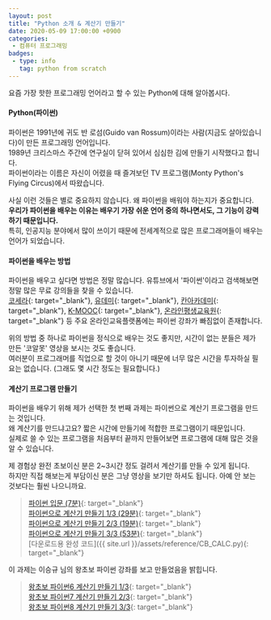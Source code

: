 ```yaml
---
layout: post
title: "Python 소개 & 계산기 만들기"
date: 2020-05-09 17:00:00 +0900
categories: 
 - 컴퓨터 프로그래밍
badges:
 - type: info
   tag: python from scratch
---
```


요즘 가장 핫한 프로그래밍 언어라고 할 수 있는 Python에 대해 알아봅시다.

<!--more-->

#### **Python(파이썬)**
파이썬은 1991년에 귀도 반 로섬(Guido van Rossum)이라는 사람(지금도 살아있습니다)이 만든 프로그래밍 언어입니다.  
1989년 크리스마스 주간에 연구실이 닫혀 있어서 심심한 김에 만들기 시작했다고 합니다.  
파이썬이라는 이름은 자신이 어렸을 때 즐겨보던 TV 프로그램(Monty Python's Flying Circus)에서 따왔습니다.  

사실 이런 것들은 별로 중요하지 않습니다. 왜 파이썬을 배워야 하는지가 중요합니다.  
**우리가 파이썬을 배우는 이유는 배우기 가장 쉬운 언어 중의 하나면서도, 그 기능이 강력하기 때문입니다.**  
특히, 인공지능 분야에서 많이 쓰이기 때문에 전세계적으로 많은 프로그래머들이 배우는 언어가 되었습니다.  

#### **파이썬을 배우는 방법**
파이썬을 배우고 싶다면 방법은 정말 많습니다.
유튜브에서 '파이썬'이라고 검색해보면 정말 많은 무료 강의들을 찾을 수 있습니다.  
[코세라](https://ko.coursera.org){: target="_blank"}, [유데미](https://udemy.com){: target="_blank"}, [칸아카데미](https://ko.khanacademy.org/){: target="_blank"}, [K-MOOC](https://kmooc.kr){: target="_blank"}, [온라인평생교육원](https://step.or.kr){: target="_blank"} 등 주요 온라인교육플랫폼에는 파이썬 강좌가 빠짐없이 존재합니다.

위의 방법 중 하나로 파이썬을 정식으로 배우는 것도 좋지만, 시간이 없는 분들은 제가 만든 '코알못' 영상을 보시는 것도 좋습니다.  
여러분이 프로그래머를 직업으로 할 것이 아니기 때문에 너무 많은 시간을 투자하실 필요는 없습니다. (그래도 몇 시간 정도는 필요합니다.)

#### **계산기 프로그램 만들기**
파이썬을 배우기 위해 제가 선택한 첫 번째 과제는 파이썬으로 계산기 프로그램을 만드는 것입니다.  
왜 계산기를 만드냐고요? 짧은 시간에 만들기에 적합한 프로그램이기 때문입니다.  
실제로 쓸 수 있는 프로그램을 처음부터 끝까지 만들어보면 프로그램에 대해 많은 것을 알 수 있습니다.  

제 경험상 완전 초보이신 분은 2~3시간 정도 걸려서 계산기를 만들 수 있게 됩니다.  
하지만 직접 해보는게 부담이신 분은 그냥 영상을 보기만 하셔도 됩니다. 아예 안 보는 것보다는 훨씬 나으니까요.  

> [파이썬 입문 (7분)](https://www.youtube.com/watch?v=bsooj2LkyZ8){: target="_blank"}  
> [파이썬으로 계산기 만들기 1/3 (29분)](https://www.youtube.com/watch?v=FSIhfIkFy28&t=22s){: target="_blank"}  
> [파이썬으로 계산기 만들기 2/3 (19분)](https://www.youtube.com/watch?v=zLytuhDT68s&t=4s){: target="_blank"}  
> [파이썬으로 계산기 만들기 3/3 (53분)](https://www.youtube.com/watch?v=gloJLtpDiDE&t=3s){: target="_blank"}  
> [다운로드용 완성 코드]({{ site.url }}/assets/reference/CB_CALC.py){: target="_blank"}

이 과제는 이승규 님의 왕초보 파이썬 강좌를 보고 만들었음을 밝힙니다.
> [왕초보 파이썬6 계산기 만들기 1/3](https://www.youtube.com/watch?v=DXjseu_Oh1o){: target="_blank"}  
> [왕초보 파이썬7 계산기 만들기 2/3](https://www.youtube.com/watch?v=Vz_4p34u8i0){: target="_blank"}  
> [왕초보 파이썬8 계산기 만들기 3/3](https://www.youtube.com/watch?v=SGA9gHu7QIk){: target="_blank"}  
